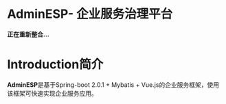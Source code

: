 # AdminESP- 企业服务治理平台

__正在重新整合...__

# Introduction简介
**AdminESP**是基于Spring-boot 2.0.1 + Mybatis + Vue.js的企业服务框架，使用该框架可快速实现企业服务应用。